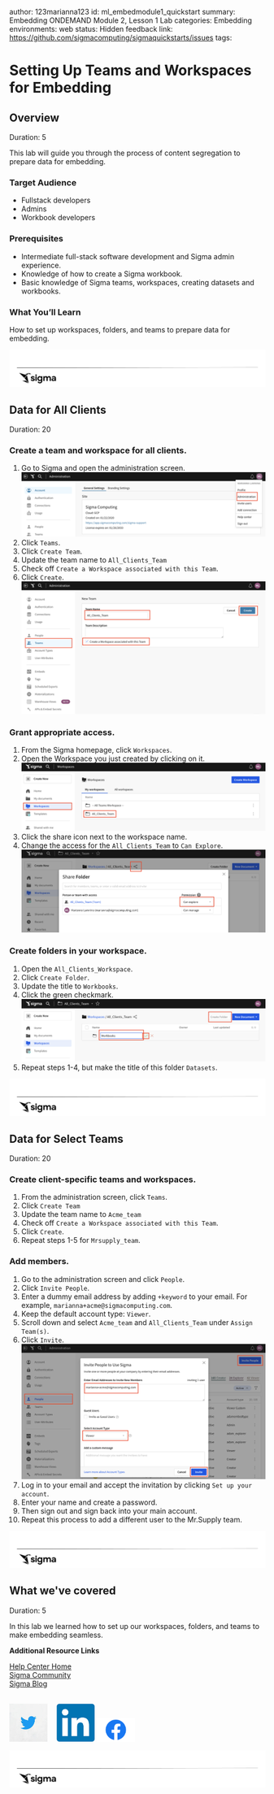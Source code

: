 author: 123marianna123
id: ml_embedmodule1_quickstart
summary: Embedding ONDEMAND Module 2, Lesson 1 Lab
categories: Embedding
environments: web
status: Hidden
feedback link: https://github.com/sigmacomputing/sigmaquickstarts/issues
tags:

# Setting Up Teams and Workspaces for Embedding
<!-- The above name is what appears on the website and is searchable. -->

## Overview
Duration: 5

This lab will guide you through the process of content segregation to prepare data for embedding.

### Target Audience
- Fullstack developers
- Admins
- Workbook developers

### Prerequisites

<ul>
  <li>Intermediate full-stack software development and Sigma admin experience.</li>
  <li>Knowledge of how to create a Sigma workbook.</li>
  <li>Basic knowledge of Sigma teams, workspaces, creating datasets and workbooks.</li>
</ul>

### What You’ll Learn
How to set up workspaces, folders, and teams to prepare data for embedding.

![Footer](assets/sigma_footer.png)
<!-- END OF OVERVIEW -->

## Data for All Clients
Duration: 20

### Create a team and workspace for all clients.
1. Go to Sigma and open the administration screen.
![Administration screen in Sigma](assets/m1_l1_step1.png)
2. Click `Teams`.
3. Click `Create Team`.
4. Update the team name to `All_Clients_Team`
5. Check off `Create a Workspace associated with this Team`.
6. Click `Create`.
![Team creation workflow](assets/m1_l1_step5.png)
### Grant appropriate access.
1. From the Sigma homepage, click `Workspaces`.
2. Open the Workspace you just created by clicking on it.
![Workspaces](assets/Workspaces.png)
3. Click the share icon next to the workspace name.
4. Change the access for the `All_Clients_Team` to `Can Explore`.
![Workspaces access](assets/Workspace_access.png)

### Create folders in your workspace.
1. Open the `All_Clients_Workspace`.
2. Click `Create Folder`.
3. Update the title to `Workbooks`.
4. Click the green checkmark.
![Workbooks_folder](assets/workbooks_folder.png)
5. Repeat steps 1-4, but make the title of this folder `Datasets`.

![Footer](assets/sigma_footer.png)
<!-- END OF SECTION-->

## Data for Select Teams
Duration: 20
### Create client-specific teams and workspaces.
1. From the administration screen, click `Teams`.
2. Click `Create Team`
3. Update the team name to `Acme_team`
4. Check off `Create a Workspace associated with this Team`.
5. Click `Create`.
6. Repeat steps 1-5 for `Mrsupply_team`.

### Add members.
1. Go to the administration screen and click `People`.
2. Click  `Invite People`.
3. Enter a dummy email address by adding `+keyword` to your email. For example, `marianna+acme@sigmacomputing.com`.
4. Keep the default account type: `Viewer`.
5. Scroll down and select `Acme_team` and  `All_Clients_Team` under `Assign Team(s)`.
6. Click `Invite`.
![Add members to team](assets/add_members.png)
7. Log in to your email and accept the invitation by clicking `Set up your account`.
8. Enter your name and create a password.
9. Then sign out and sign back into your main account.
10. Repeat this process to add a different user to the Mr.Supply team.

![Footer](assets/sigma_footer.png)
<!-- END OF SECTION-->

## What we've covered
Duration: 5

In this lab we learned how to set up our workspaces, folders, and teams to make embedding seamless.

**Additional Resource Links**

[Help Center Home](https://help.sigmacomputing.com/hc/en-us)<br>
[Sigma Community](https://community.sigmacomputing.com/)<br>
[Sigma Blog](https://www.sigmacomputing.com/blog/)<br>
<br>

[<img src="./assets/twitter.jpeg" width="75"/>](https://twitter.com/sigmacomputing)&emsp;
[<img src="./assets/linkedin.png" width="75"/>](https://www.linkedin.com/company/sigmacomputing)
[<img src="./assets/facebook.png" width="75"/>](https://www.facebook.com/sigmacomputing)

![Footer](assets/sigma_footer.png)
<!-- END OF WHAT WE COVERED -->
<!-- END OF QUICKSTART -->

